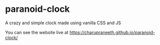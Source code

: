 # paranoid-clock
A crazy and simple clock made using vanilla CSS and JS

You can see the website live at https://charupraneeth.github.io/paranoid-clock/
